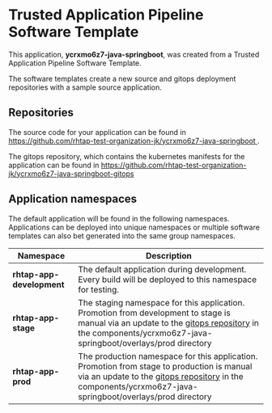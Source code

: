 # Trusted Application Pipeline Software Template

This application, **ycrxmo6z7-java-springboot**, was created from a Trusted Application Pipeline Software Template.

The software templates create a new source and gitops deployment repositories with a sample source application. 

## Repositories

The source code for your application can be found in [https://github.com/rhtap-test-organization-jk/ycrxmo6z7-java-springboot ](https://github.com/rhtap-test-organization-jk/ycrxmo6z7-java-springboot ).
 
The gitops repository, which contains the kubernetes manifests for the application can be found in 
[https://github.com/rhtap-test-organization-jk/ycrxmo6z7-java-springboot-gitops ](https://github.com/rhtap-test-organization-jk/ycrxmo6z7-java-springboot-gitops ) 

## Application namespaces 

The default application will be found in the following namespaces. Applications can be deployed into unique namespaces or multiple software templates can also bet generated into the same group namespaces.  

|  Namespace   |  Description   |  
| -------- | -------- |   
| **rhtap-app-development** | The default application during development. Every build will be deployed to this namespace for testing. | 
| **rhtap-app-stage** | The staging namespace for this application. Promotion from development to stage is manual via an update to the [gitops repository](https://github.com/rhtap-test-organization-jk/ycrxmo6z7-java-springboot-gitops ) in the components/ycrxmo6z7-java-springboot/overlays/prod directory |  
| **rhtap-app-prod** | The production namespace for this application. Promotion from stage to production is manual via an update to the [gitops repository](https://github.com/rhtap-test-organization-jk/ycrxmo6z7-java-springboot-gitops ) in the components/ycrxmo6z7-java-springboot/overlays/prod directory | 